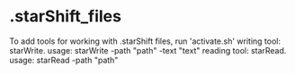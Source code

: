 # .starShift_files
To add tools for working with .starShift files, run 'activate.sh'
writing tool: starWrite. usage: starWrite -path "path" -text "text"
reading tool: starRead. usage: starRead -path "path"

